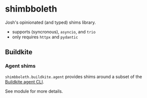 # shimbboleth

Josh's opinionated (and typed) shims library.

- supports (syncronous), `asyncio`, and `trio`
- only requires `httpx` and `pydantic`

## Buildkite

### Agent shims

`shimbboleth.buildkite.agent` provides shims around a subset of the [Buildkite agent CLI](https://buildkite.com/docs/agent/v3/cli-reference).

See module for more details.
